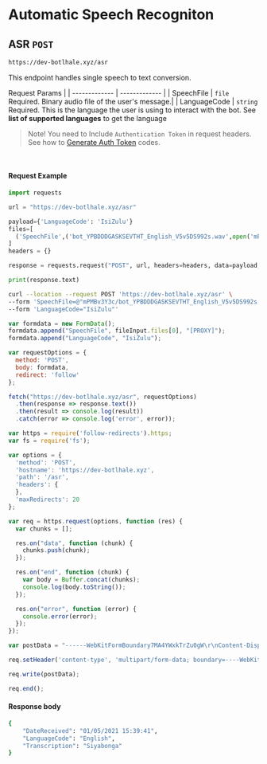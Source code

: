 # Automatic Speech Recogniton
## ASR `POST`

```bash
https://dev-botlhale.xyz/asr
```
This endpoint handles single speech to text conversion.

Request Params | 
| ------------- | ------------- |
| SpeechFile  | `file` <br />Required. Binary audio file of the user's message.| 
| LanguageCode  | `string` <br /> Required. This is the language the user is using to interact with the bot. See **list of supported languages** to get the language<!-- theme: info -->

>  Note\! You need to Include `Authentication Token` in request headers. See how to 
[Generate Auth Token](../../1%20-%20Authentication.md#generate-a-bearer-token-post)
 codes. 


<br />

#### Request Example
<!--
type: tab
title: Python
-->

```python 
import requests

url = "https://dev-botlhale.xyz/asr"

payload={'LanguageCode': 'IsiZulu'}
files=[
  ('SpeechFile',('bot_YPBDDDGASKSEVTHT_English_V5v5DS992s.wav',open('mPMBv3Y3c/bot_YPBDDDGASKSEVTHT_English_V5v5DS992s.wav','rb'),'audio/wav'))
]
headers = {}

response = requests.request("POST", url, headers=headers, data=payload, files=files)

print(response.text)
```

<!--
type: tab
title: cURL
-->
```bash 
curl --location --request POST 'https://dev-botlhale.xyz/asr' \
--form 'SpeechFile=@"mPMBv3Y3c/bot_YPBDDDGASKSEVTHT_English_V5v5DS992s.wav"' \
--form 'LanguageCode="IsiZulu"'
```

<!--
type: tab
title: Javascipt
-->
```javascript 
var formdata = new FormData();
formdata.append("SpeechFile", fileInput.files[0], "[PROXY]");
formdata.append("LanguageCode", "IsiZulu");

var requestOptions = {
  method: 'POST',
  body: formdata,
  redirect: 'follow'
};

fetch("https://dev-botlhale.xyz/asr", requestOptions)
  .then(response => response.text())
  .then(result => console.log(result))
  .catch(error => console.log('error', error));
```

<!--
type: tab
title: NODEJS - NATIVE
-->

```js
var https = require('follow-redirects').https;
var fs = require('fs');

var options = {
  'method': 'POST',
  'hostname': 'https://dev-botlhale.xyz',
  'path': '/asr',
  'headers': {
  },
  'maxRedirects': 20
};

var req = https.request(options, function (res) {
  var chunks = [];

  res.on("data", function (chunk) {
    chunks.push(chunk);
  });

  res.on("end", function (chunk) {
    var body = Buffer.concat(chunks);
    console.log(body.toString());
  });

  res.on("error", function (error) {
    console.error(error);
  });
});

var postData = "------WebKitFormBoundary7MA4YWxkTrZu0gW\r\nContent-Disposition: form-data; name=\"SpeechFile\"; filename=\"[PROXY]\"\r\nContent-Type: \"{Insert_File_Content_Type}\"\r\n\r\n" + fs.readFileSync('mPMBv3Y3c/bot_YPBDDDGASKSEVTHT_English_V5v5DS992s.wav') + "\r\n------WebKitFormBoundary7MA4YWxkTrZu0gW\r\nContent-Disposition: form-data; name=\"LanguageCode\"\r\n\r\nIsiZulu\r\n------WebKitFormBoundary7MA4YWxkTrZu0gW--";

req.setHeader('content-type', 'multipart/form-data; boundary=----WebKitFormBoundary7MA4YWxkTrZu0gW');

req.write(postData);

req.end();
```

<!-- type: tab-end -->


#### Response body
```bash
{
    "DateReceived": "01/05/2021 15:39:41",
    "LanguageCode": "English",
    "Transcription": "Siyabonga"
}
```
